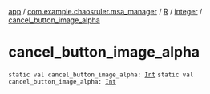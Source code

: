 [app](../../../index.md) / [com.example.chaosruler.msa_manager](../../index.md) / [R](../index.md) / [integer](index.md) / [cancel_button_image_alpha](.)

# cancel_button_image_alpha

`static val cancel_button_image_alpha: `[`Int`](https://kotlinlang.org/api/latest/jvm/stdlib/kotlin/-int/index.html)
`static val cancel_button_image_alpha: `[`Int`](https://kotlinlang.org/api/latest/jvm/stdlib/kotlin/-int/index.html)